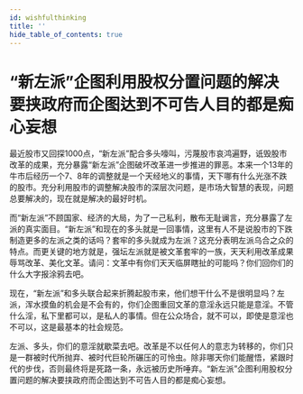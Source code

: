 ```yaml
---
id: wishfulthinking
title: ''
hide_table_of_contents: true
---
```


# “新左派”企图利用股权分置问题的解决要挟政府而企图达到不可告人目的都是痴心妄想

最近股市又回探1000点，“新左派”配合多头嚎叫，污蔑股市哀鸿遍野，诋毁股市改革的成果，充分暴露“新左派”企图破坏改革进一步推进的罪恶。本来一个13年的牛市后经历一个7、8年的调整就是一个天经地义的事情，天下哪有什么光涨不跌的股市。充分利用股市的调整解决股市的深层次问题，是市场大智慧的表现，问题总要解决的，现在就是解决的最好时机。

而“新左派”不顾国家、经济的大局，为了一己私利，散布无耻谰言，充分暴露了左派的真实面目。“新左派”和现在的多头就是一回事情，这里有人不是说股市的下跌制造更多的左派之类的话吗？套牢的多头就成为左派？这充分表明左派乌合之众的特点。而更关键的地方就是，强坛左派就是被文革套牢的一族，天天利用改革成果辱骂改革、美化文革。请问：文革中有你们天天临屏瞎扯的可能吗？你们回你们的什么大字报涂鸦去吧。

现在，“新左派”和多头联合起来折腾起股市来，他们想干什么不是很明显吗？左派，浑水摸鱼的机会是不会有的，你们企图重回文革的意淫永远只能是意淫。不管什么淫，私下里都可以，是私人的事情。但在公众场合，就不可以，即使是意淫也不可以，这是最基本的社会规范。

左派、多头，你们的意淫就歇菜去吧。改革是不以任何人的意志为转移的，你们只是一群被时代所抛弃、被时代巨轮所碾压的可怜虫。除非哪天你们能醒悟，紧跟时代的步伐，否则最终将是死路一条，永远被历史所唾弃。“新左派”企图利用股权分置问题的解决要挟政府而企图达到不可告人目的都是痴心妄想。